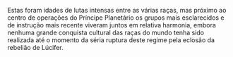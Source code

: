 ﻿Estas foram idades de lutas intensas entre as várias raças, mas próximo ao centro de operações do Príncipe Planetário os grupos mais esclarecidos e de instrução mais recente viveram juntos em relativa harmonia, embora nenhuma grande conquista cultural das raças do mundo tenha sido realizada até o momento da séria ruptura deste regime pela eclosão da rebelião de Lúcifer.